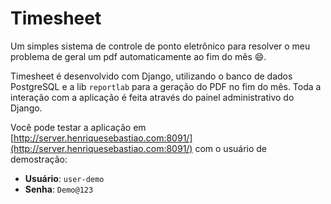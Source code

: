 # Timesheet

Um simples sistema de controle de ponto eletrônico para resolver o meu problema de geral um pdf automaticamente ao fim do mês 😄.

Timesheet é desenvolvido com Django, utilizando o banco de dados PostgreSQL e a lib `reportlab` para a geração do PDF no fim do mês. Toda a interação com a aplicação é feita através do painel administrativo do Django.

Você pode testar a aplicação em [http://server.henriquesebastiao.com:8091/](http://server.henriquesebastiao.com:8091/) com o usuário de demostração:

- **Usuário**: `user-demo`
- **Senha**: `Demo@123`
